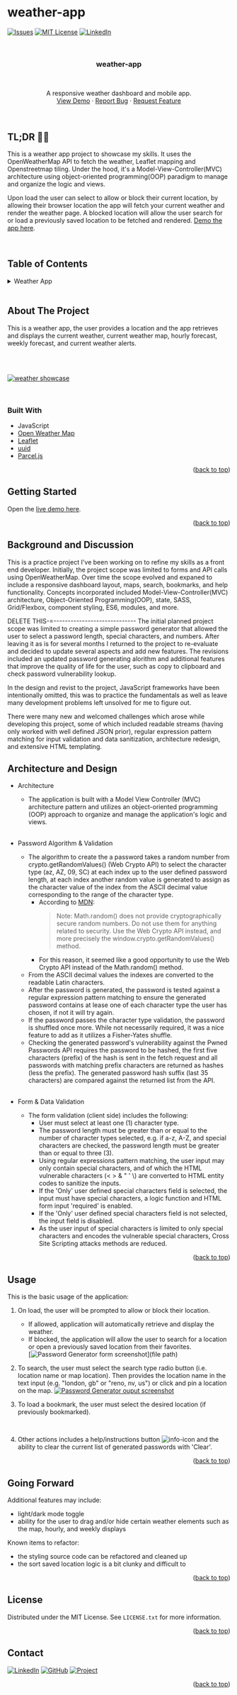 # weather-app

[![Issues][issues-shield]][issues-url]
[![MIT License][license-shield]][license-url]
[![LinkedIn][linkedin-shield]][linkedin-url]

<!-- PROJECT LOGO -->
<br />
<div align="center">

<h3 align="center">weather-app</h3>
<br>
  <p align="center">
    A responsive weather dashboard and mobile app.
    <br />
    <a href="https://main--cranky-booth-057572.netlify.app/">View Demo</a>
    ·
    <a href="https://github.com/mike-uffelman/weather-app/issues">Report Bug</a>
    ·
    <a href="https://github.com/mike-uffelman/weather-app/issues">Request Feature</a>
  </p>
</div>
<br>

## TL;DR 🤷‍♂️

This is a weather app project to showcase my skills. It uses the OpenWeatherMap API to fetch the weather, Leaflet mapping and Openstreetmap tiling. Under the hood, it's a Model-View-Controller(MVC) architecture using object-oriented programming(OOP) paradigm to manage and organize the logic and views.

Upon load the user can select to allow or block their current location, by allowing their browser location the app will fetch your current weather and render the weather page. A blocked location will allow the user search for or load a previously saved location to be fetched and rendered.
[Demo the app here](https://main--cranky-booth-057572.netlify.app/).

<br>

<!-- TABLE OF CONTENTS -->

## Table of Contents

<details>
  <summary>Weather App</summary>
  <ol>
    <li>
      <a href="#about-the-project">About The Project</a>
      <ul>
        <li><a href="#built-with">Built With</a></li>
      </ul>
    </li>
    <li><a href="#getting-started">Getting Started</a></li>
    <li><a href="#background-and-discussion">Background & Discussion</a></li>
    <li><a href="#architecture-and-design">Architecture & Design</a></li>
    <li><a href="#usage">Usage</a></li>
    <li><a href="#going-forward">Going Forward</a></li>
    <li><a href="#considerations">Considerations</a></li>
    <li><a href="#license">License</a></li>
    <li><a href="#contact">Contact</a></li>
  </ol>
</details>
<br>
<!-- ABOUT THE PROJECT -->

## About The Project

This is a weather app, the user provides a location and the app retrieves and displays the current weather, current weather map, hourly forecast, weekly forecast, and current weather alerts.

<br><br>

[![weather showcase][product-screenshot]]('./images/weather-showcase.png')

<br>

### Built With

- JavaScript
- [Open Weather Map](https://openweathermap.org/)
- [Leaflet](https://leafletjs.com/)
- [uuid](https://www.npmjs.com/package/uuid)
- [Parcel.js](https://parceljs.org/)

<p align="right">(<a href="#weather-app">back to top</a>)</p>

<!-- GETTING STARTED -->

## Getting Started

Open the [live demo here](https://main--cranky-booth-057572.netlify.app/).

<p align="right">(<a href="#weather-app">back to top</a>)</p>

## Background and Discussion

This is a practice project I've been working on to refine my skills as a front end developer. Initially, the project scope was limited to forms and API calls using OpenWeatherMap. Over time the scope evolved and expaned to include a responsive dashboard layout, maps, search, bookmarks, and help functionality. Concepts incorporated included Model-View-Controller(MVC) architecture, Object-Oriented Programming(OOP), state, SASS, Grid/Flexbox, component styling, ES6, modules, and more.

DELETE THIS-=-----------------------------
The initial planned project scope was limited to creating a simple password generator that allowed the user to select a password length, special characters, and numbers. After leaving it as is for several months I returned to the project to re-evaluate and decided to update several aspects and add new features. The revisions included an updated password generating alorithm and additional features that improve the quality of life for the user, such as copy to clipboard and check password vulnerability lookup.

In the design and revist to the project, JavaScript frameworks have been intentionally omitted, this was to practice the fundamentals as well as leave many development problems left unsolved for me to figure out.

There were many new and welcomed challenges which arose while developing this project, some of which included readable streams (having only worked with well defined JSON prior), regular expression pattern matching for input validation and data sanitization, architecture redesign, and extensive HTML templating.

## Architecture and Design

- Architecture
  - The application is built with a Model View Controller (MVC) architecture pattern and utilizes an object-oriented programming (OOP) approach to organize and manage the application's logic and views.
    <br><br>
- Password Algorithm & Validation
  - The algorithm to create the a password takes a random number from crypto.getRandomValues() (Web Crypto API) to select the character type (az, AZ, 09, SC) at each index up to the user defined password length, at each index another random value is generated to assign as the character value of the index from the ASCII decimal value corresponding to the range of the character type.
    - According to [MDN](https://developer.mozilla.org/en-US/docs/Web/JavaScript/Reference/Global_Objects/Math/random#sect1):
      > Note: Math.random() does not provide cryptographically secure random numbers. Do not use them for anything related to security. Use the Web Crypto API instead, and more precisely the window.crypto.getRandomValues() method.
    - For this reason, it seemed like a good opportunity to use the Web Crypto API instead of the Math.random() method.
  - From the ASCII decimal values the indexes are converted to the readable Latin characters.
  - After the password is generated, the password is tested against a regular expression pattern matching to ensure the generated password contains at lease one of each character type the user has chosen, if not it will try again.
  - If the password passes the character type validation, the password is shuffled once more. While not necessarily required, it was a nice feature to add as it utilizes a Fisher-Yates shuffle.
  - Checking the generated password's vulnerability against the Pwned Passwords API requires the password to be hashed, the first five characters (prefix) of the hash is sent in the fetch request and all passwords with matching prefix characters are returned as hashes (less the prefix). The generated password hash suffix (last 35 characters) are compared against the returned list from the API.
    <br><br>
- Form & Data Validation

  - The form validation (client side) includes the following:
    - User must select at least one (1) character type.
    - The password length must be greater than or equal to the number of character types selected, e.g. if a-z, A-Z, and special characters are checked, the password length must be greater than or equal to three (3).
    - Using regular expressions pattern matching, the user input may only contain special characters, and of which the HTML vulnerable characters (&lt; &gt; &amp; &quot; &apos; &bsol;) are converted to HTML entity codes to sanitize the inputs.
    - If the 'Only' user defined special characters field is selected, the input must have special characters, a logic function and HTML form input 'required' is enabled.
    - If the 'Only' user defined special characters field is not selected, the input field is disabled.
    - As the user input of special characters is limited to only special characters and encodes the vulnerable special characters, Cross Site Scripting attacks methods are reduced.

<p align="right">(<a href="#weather-app">back to top</a>)</p>

<!-- USAGE EXAMPLES -->

## Usage

This is the basic usage of the application:

1.  On load, the user will be prompted to allow or block their location.

    - If allowed, application will automatically retrieve and display the weather.
    - If blocked, the application will allow the user to search for a location or open a previously saved location from their favorites.
      <br>
      [![Password Generator form screenshot][form-screenshot]](file path)

2.  To search, the user must select the search type radio button (i.e. location name or map location). Then provides the location name in the text input (e.g. "london, gb" or "reno, nv, us") or click and pin a location on the map.
    [![Password Generator ouput screenshot][item-screenshot]]('./images/readMeImgs/pwItem.png')
3.  To load a bookmark, the user must select the desired location (if previously bookmarked).

    <br>

4.  Other actions includes a help/instructions button ![info-icon] and the ability to clear the current list of generated passwords with 'Clear'.

<p align="right">(<a href="#weather-app">back to top</a>)</p>

## Going Forward

Additional features may include:

- light/dark mode toggle
- ability for the user to drag and/or hide certain weather elements such as the map, hourly, and weekly displays

Known items to refactor:

- the styling source code can be refactored and cleaned up
- the sort saved location logic is a bit clunky and difficult to

<p align="right">(<a href="#weather-app">back to top</a>)</p>

<!-- LICENSE -->

## License

Distributed under the MIT License. See `LICENSE.txt` for more information.

<p align="right">(<a href="#weather-app">back to top</a>)</p>

<!-- CONTACT -->

## Contact

[![LinkedIn][linkedin-shield]][linkedin-url]
[![GitHub][github-shield]][github-url]
[![Project][project-shield]][project-repo]

<p align="right">(<a href="#weather-app">back to top</a>)</p>

[issues-shield]: https://img.shields.io/github/issues/mike-uffelman/password-generator.svg?labelcolor=green
[issues-url]: https://github.com/mike-uffelman/password-generator/issues
[license-shield]: https://img.shields.io/github/license/mike-uffelman/password-generator.svg
[license-url]: https://github.com/mike-uffelman/password-generator/blob/master/LICENSE.txt
[linkedin-shield]: https://img.shields.io/badge/LinkedIn-profile-blue
[linkedin-url]: https://www.linkedin.com/in/michael-uffelman-34289521/
[product-screenshot]: public/images/weather-showcase.png
[form-screenshot]: images/readMeImgs/form-inputs.png
[item-screenshot]: images/readMeImgs/password-output.png
[icons-screenshot]: images/readMeImgs/icons.png
[github-url]: https://github.com/mike-uffelman
[github-shield]: https://img.shields.io/badge/GitHub-profle-orange
[project-shield]: https://img.shields.io/badge/GitHub-repo-gray?color=#6cc644
[project-repo]: https://github.com/mike-uffelman/password-generator
[shield-search]: images/check_password.svg
[copy-icon]: images/copy2.svg
[info-icon]: images/info.svg
[checked-passwords]: ./images/readMeImgs/password-validation.png
[usage-demo]: ./images/readMeImgs/pw_generator_demo.gif
